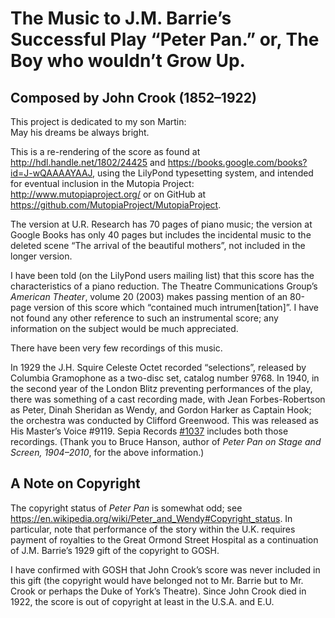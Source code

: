 # The Music to J.M. Barrie’s Successful Play “Peter Pan.” or, The Boy who wouldn’t Grow Up.
## Composed by John Crook (1852–1922)

This project is dedicated to my son Martin:  
May his dreams be always bright.

This is a re-rendering of the score
as found at <http://hdl.handle.net/1802/24425>
and <https://books.google.com/books?id=J-wQAAAAYAAJ>,
using the LilyPond typesetting system,
and intended for eventual inclusion in the Mutopia Project:
<http://www.mutopiaproject.org/>
or on GitHub at <https://github.com/MutopiaProject/MutopiaProject>.

The version at U.R. Research has 70 pages of piano music;
the version at Google Books has only 40 pages
but includes the incidental music to the deleted scene
“The arrival of the beautiful mothers”,
not included in the longer version.

I have been told (on the LilyPond users mailing list)
that this score has the characteristics of a piano reduction.
The Theatre Communications Group’s _American Theater_, volume 20 (2003)
makes passing mention of an 80-page version of this score
which “contained much intrumen[tation]”.
I have not found any other reference to such an instrumental score;
any information on the subject would be much appreciated.

There have been very few recordings of this music.

In 1929 the J.H. Squire Celeste Octet recorded “selections”,
released by Columbia Gramophone as a two-disc set, catalog number 9768.
In 1940,
in the second year of the London Blitz preventing performances of the play,
there was something of a cast recording made,
with Jean Forbes-Robertson as Peter,
Dinah Sheridan as Wendy,
and Gordon Harker as Captain Hook;
the orchestra was conducted by Clifford Greenwood.
This was released as His Master’s Voice #9119.
Sepia Records [#1037](http://sepiarecords.com/sepia1037.html)
includes both those recordings.
(Thank you to Bruce Hanson,
author of _Peter Pan on Stage and Screen, 1904–2010_,
for the above information.)

<!---
There is also His Master’s Voice #2693,
performed by the London Palladium Orchestra
under the direction of Richard Crean.
-->

## A Note on Copyright

The copyright status of _Peter Pan_ is somewhat odd;
see <https://en.wikipedia.org/wiki/Peter_and_Wendy#Copyright_status>.
In particular, note that performance of the story within the U.K.
requires payment of royalties to the Great Ormond Street Hospital
as a continuation of J.M. Barrie’s 1929 gift of the copyright to GOSH.

I have confirmed with GOSH that John Crook’s score
was never included in this gift
(the copyright would have belonged not to Mr. Barrie
but to Mr. Crook or perhaps the Duke of York’s Theatre).
Since John Crook died in 1922,
the score is out of copyright at least in the U.S.A. and E.U.
